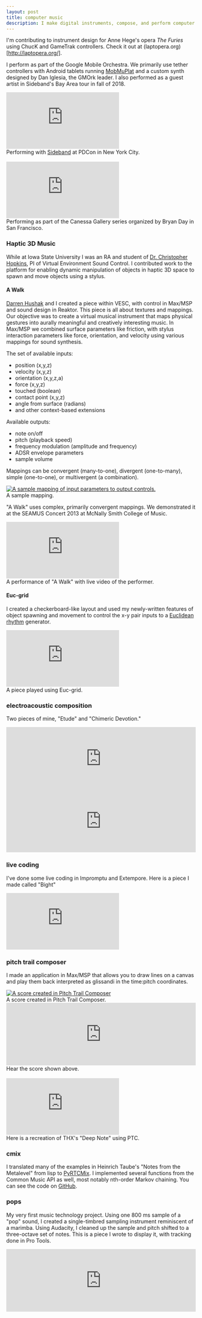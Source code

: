 ```yaml
---
layout: post
title: computer music
description: I make digital instruments, compose, and perform computer music
---
```


I'm contributing to instrument design for Anne Hege's opera *The Furies* using
ChucK and GameTrak controllers. Check it out at
(laptopera.org)[http://laptopera.org/].  

I perform as part of the Google Mobile Orchestra. We primarily use tether
controllers with Android tablets running
[MobMuPlat](http://danieliglesia.com/mobmuplat/) and a custom synth designed
by Dan Iglesia, the GMOrk leader.  I also performed as a guest artist in
Sideband's Bay Area tour in fall of 2018. 


<div class="embed-container">
  <iframe src="https://www.youtube.com/embed/-Axk0a_1B3A" frameborder="0" allowfullscreen></iframe>
</div>
<div class="col three caption">
  Performing with <a href="http://www.sidebandband.com/">Sideband</a> at PDCon in New York City.
</div>
<br/>

<div class="embed-container">
  <iframe src="https://www.youtube.com/embed/ir3cWzRgcHE" frameborder="0" allowfullscreen></iframe>
</div>
<div class="col three caption">
  Performing as part of the Canessa Gallery series organized by Bryan Day in San Francisco.
</div>

### Haptic 3D Music
While at Iowa State University I was an RA and student of
[Dr. Christopher Hopkins](https://www.music.iastate.edu/people/christopher-hopkins),
PI of Virtual Environment Sound Control. I contributed work to the platform for
enabling dynamic manipulation of objects in haptic 3D space to spawn and move
objects using a stylus.  

#### A Walk
[Darren Hushak](http://pinnacle-recording.com) and I created a piece within
VESC, with control in Max/MSP and sound design in Reaktor. This piece is all
about textures and mappings. 
Our objective was to create a virtual musical instrument that maps physical
gestures into aurally meaningful and creatively interesting music. In
Max/MSP we combined surface parameters like friction, with stylus interaction
parameters like force, orientation, and velocity using various mappings for
sound synthesis.  

The set of available inputs:
- position (x,y,z)
- velocity (x,y,z)
- orientation (x,y,z,a)
- force (x,y,z)
- touched (boolean)
- contact point (x,y,z)
- angle from surface (radians)
- and other context-based extensions

Available outputs:
- note on/off
- pitch (playback speed)
- frequency modulation (amplitude and frequency)
- ADSR envelope parameters
- sample volume

Mappings can be convergent (many-to-one), divergent (one-to-many), simple (one-to-one), or multivergent (a combination).  
<div class="img_full">
  <a target="_blank" href="{{- site.baseurl -}}/img/mapping.png">
    <img class="col three" src="{{- site.baseurl -}}/img/mapping.png" alt="A sample mapping of input parameters to output controls." title="Mapping"/>
  </a>
</div>
<div class="col three caption">
  A sample mapping.
</div>

"A Walk" uses complex, primarily convergent mappings. We demonstrated it at the SEAMUS Concert 2013 at McNally Smith College of Music.  

<div class="embed-container">
  <iframe src="https://www.youtube.com/embed/kH0IAbcZDLQ" frameborder="0" allowfullscreen></iframe>
</div>
<div class="col three caption">
  A performance of "A Walk" with live video of the performer.
</div>

#### Euc-grid
I created a checkerboard-like layout and used my newly-written features of
object spawning and movement to control the x-y pair inputs to a
[Euclidean rhythm](http://www.hisschemoller.com/2011/euclidean-rhythms/)
generator.  
<div class="embed-container">
  <iframe src="https://www.youtube.com/embed/6EF4Kq11P5o" frameborder="0" allowfullscreen></iframe>
</div>
<div class="col three caption">
  A piece played using Euc-grid.
</div>

### electroacoustic composition
Two pieces of mine, "Etude" and "Chimeric Devotion."
<iframe width="100%" height="166" scrolling="no" frameborder="no" src="https://w.soundcloud.com/player/?url=https%3A//api.soundcloud.com/tracks/32606962&color=%238200c1&auto_play=false&show_artwork=false"> </iframe>
<iframe width="100%" height="166" scrolling="no" frameborder="no" src="https://w.soundcloud.com/player/?url=https%3A//api.soundcloud.com/tracks/62399244&color=%238200c1&auto_play=false&show_artwork=false"> </iframe>

### live coding
I've done some live coding in Impromptu and Extempore. Here is a piece I made
called "Bight"  
<div class="embed-container">
  <iframe src="https://www.youtube.com/embed/m0aw5hevtiU" frameborder="0" allowfullscreen></iframe>
</div>

### pitch trail composer
I made an application in Max/MSP that allows you to draw lines on a canvas and
play them back interpreted as glissandi in the time:pitch coordinates.
<div class="img_full">
  <a target="_blank" href="{{- site.baseurl -}}/img/etude.png">
    <img class="col three" src="{{- site.baseurl -}}/img/thumbs/etude.png" alt="A score created in Pitch Trail Composer" title="A score created in Pitch Trail Composer"/>
  </a>
</div>
<div class="col three caption">
  A score created in Pitch Trail Composer.
</div>

<iframe width="100%" height="166" scrolling="no" frameborder="no" src="https://w.soundcloud.com/player/?url=https%3A//api.soundcloud.com/tracks/74590917&color=%238200c1&auto_play=false&show_artwork=false"> </iframe>
<div class="col three caption">
  Hear the score shown above.
</div>
<br/>

<div class="embed-container">
  <iframe src="https://www.youtube.com/embed/xl4C4zsy9LY" frameborder="0" allowfullscreen></iframe>
</div>
<div class="col three caption">
  Here is a recreation of THX's "Deep Note" using PTC.
</div>

### cmix
I translated many of the examples in Heinrich Taube's "Notes from the Metalevel"
from lisp to [PyRTCMix](http://www.rtcmix.org). I implemented several functions
from the Common Music API as well, most notably nth-order Markov chaining. You
can see the code on
[GitHub](https://github.com/curtisullerich/computer-music/tree/master/rtcmix).

### pops
My very first music technology project. Using one 800 ms sample of a "pop"
sound, I created a single-timbred sampling instrument reminiscent of a marimba.
Using Audacity, I cleaned up the sample and pitch shifted to a three-octave set
of notes. This is a piece I wrote to display it, with tracking done in Pro
Tools.
<iframe width="100%" height="166" scrolling="no" frameborder="no" src="https://w.soundcloud.com/player/?url=https%3A//api.soundcloud.com/tracks/131887960&color=%238200c1&auto_play=false&show_artwork=false"> </iframe>
